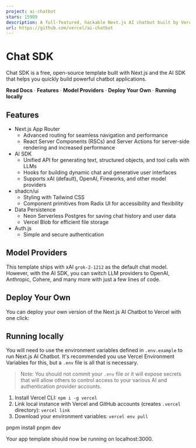 ```yaml
---
project: ai-chatbot
stars: 15909
description: A full-featured, hackable Next.js AI chatbot built by Vercel
url: https://github.com/vercel/ai-chatbot
---
```


Chat SDK
========

Chat SDK is a free, open-source template built with Next.js and the AI SDK that helps you quickly build powerful chatbot applications.

**Read Docs** · **Features** · **Model Providers** · **Deploy Your Own** · **Running locally**

  

Features
--------

-   Next.js App Router
    -   Advanced routing for seamless navigation and performance
    -   React Server Components (RSCs) and Server Actions for server-side rendering and increased performance
-   AI SDK
    -   Unified API for generating text, structured objects, and tool calls with LLMs
    -   Hooks for building dynamic chat and generative user interfaces
    -   Supports xAI (default), OpenAI, Fireworks, and other model providers
-   shadcn/ui
    -   Styling with Tailwind CSS
    -   Component primitives from Radix UI for accessibility and flexibility
-   Data Persistence
    -   Neon Serverless Postgres for saving chat history and user data
    -   Vercel Blob for efficient file storage
-   Auth.js
    -   Simple and secure authentication

Model Providers
---------------

This template ships with xAI `grok-2-1212` as the default chat model. However, with the AI SDK, you can switch LLM providers to OpenAI, Anthropic, Cohere, and many more with just a few lines of code.

Deploy Your Own
---------------

You can deploy your own version of the Next.js AI Chatbot to Vercel with one click:

Running locally
---------------

You will need to use the environment variables defined in `.env.example` to run Next.js AI Chatbot. It's recommended you use Vercel Environment Variables for this, but a `.env` file is all that is necessary.

> Note: You should not commit your `.env` file or it will expose secrets that will allow others to control access to your various AI and authentication provider accounts.

1.  Install Vercel CLI: `npm i -g vercel`
2.  Link local instance with Vercel and GitHub accounts (creates `.vercel` directory): `vercel link`
3.  Download your environment variables: `vercel env pull`

pnpm install
pnpm dev

Your app template should now be running on localhost:3000.
